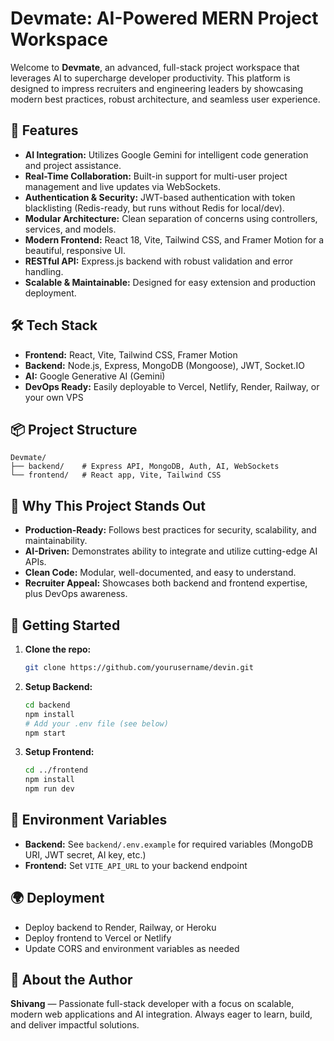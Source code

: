 # Devmate: AI-Powered MERN Project Workspace

Welcome to **Devmate**, an advanced, full-stack project workspace that leverages AI to supercharge developer productivity. This platform is designed to impress recruiters and engineering leaders by showcasing modern best practices, robust architecture, and seamless user experience.

## 🚀 Features
- **AI Integration:** Utilizes Google Gemini for intelligent code generation and project assistance.
- **Real-Time Collaboration:** Built-in support for multi-user project management and live updates via WebSockets.
- **Authentication & Security:** JWT-based authentication with token blacklisting (Redis-ready, but runs without Redis for local/dev).
- **Modular Architecture:** Clean separation of concerns using controllers, services, and models.
- **Modern Frontend:** React 18, Vite, Tailwind CSS, and Framer Motion for a beautiful, responsive UI.
- **RESTful API:** Express.js backend with robust validation and error handling.
- **Scalable & Maintainable:** Designed for easy extension and production deployment.

## 🛠️ Tech Stack
- **Frontend:** React, Vite, Tailwind CSS, Framer Motion
- **Backend:** Node.js, Express, MongoDB (Mongoose), JWT, Socket.IO
- **AI:** Google Generative AI (Gemini)
- **DevOps Ready:** Easily deployable to Vercel, Netlify, Render, Railway, or your own VPS

## 📦 Project Structure
```
Devmate/
├── backend/    # Express API, MongoDB, Auth, AI, WebSockets
└── frontend/   # React app, Vite, Tailwind CSS
```

## 🌟 Why This Project Stands Out
- **Production-Ready:** Follows best practices for security, scalability, and maintainability.
- **AI-Driven:** Demonstrates ability to integrate and utilize cutting-edge AI APIs.
- **Clean Code:** Modular, well-documented, and easy to understand.
- **Recruiter Appeal:** Showcases both backend and frontend expertise, plus DevOps awareness.

## 🚀 Getting Started
1. **Clone the repo:**
   ```bash
   git clone https://github.com/yourusername/devin.git
   ```
2. **Setup Backend:**
   ```bash
   cd backend
   npm install
   # Add your .env file (see below)
   npm start
   ```
3. **Setup Frontend:**
   ```bash
   cd ../frontend
   npm install
   npm run dev
   ```

## 🔑 Environment Variables
- **Backend:** See `backend/.env.example` for required variables (MongoDB URI, JWT secret, AI key, etc.)
- **Frontend:** Set `VITE_API_URL` to your backend endpoint

## 🌍 Deployment
- Deploy backend to Render, Railway, or Heroku
- Deploy frontend to Vercel or Netlify
- Update CORS and environment variables as needed

## 👤 About the Author
**Shivang** — Passionate full-stack developer with a focus on scalable, modern web applications and AI integration. Always eager to learn, build, and deliver impactful solutions.